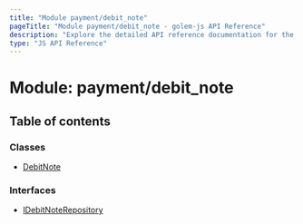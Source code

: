 ```yaml
---
title: "Module payment/debit_note"
pageTitle: "Module payment/debit_note - golem-js API Reference"
description: "Explore the detailed API reference documentation for the Module payment/debit_note within the golem-js SDK for the Golem Network."
type: "JS API Reference"
---
```

# Module: payment/debit\_note

## Table of contents

### Classes

- [DebitNote](../classes/payment_debit_note.DebitNote)

### Interfaces

- [IDebitNoteRepository](../interfaces/payment_debit_note.IDebitNoteRepository)
